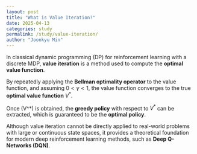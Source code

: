 ```yaml
---
layout: post
title: "What is Value Iteration?"
date: 2025-04-13
categories: study
permalink: /study/value-iteration/
author: "Joonkyu Min"
---
```


In classical dynamic programming (DP) for reinforcement learning with a discrete MDP, **value iteration** is a method used to compute the **optimal value function**.

By repeatedly applying the **Bellman optimality operator** to the value function, and assuming $0 < \gamma < 1$, the value function converges to the true **optimal value function** $V^*$.

Once \(V^*\) is obtained, the **greedy policy** with respect to $V^*$ can be extracted, which is guaranteed to be the **optimal policy**.

Although value iteration cannot be directly applied to real-world problems with large or continuous state spaces, it provides a theoretical foundation for modern deep reinforcement learning methods, such as **Deep Q-Networks (DQN)**.

